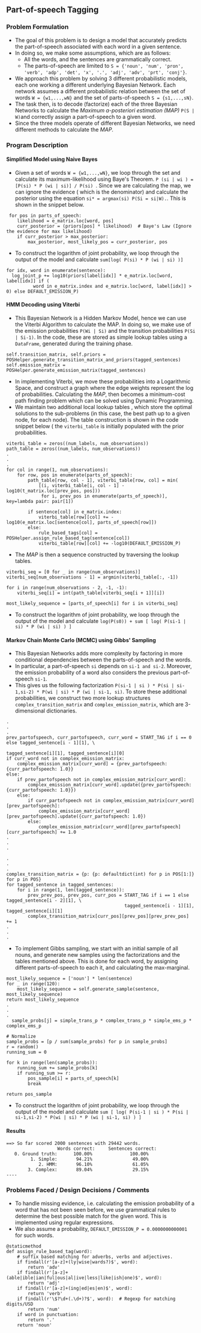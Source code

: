 ## Part-of-speech Tagging

### Problem Formulation

- The goal of this problem is to design a model that accurately predicts the part-of-speech associated with each word in
  a given sentence.
- In doing so, we make some assumptions, which are as follows:
    - All the words, and the sentences are grammatically correct.
    - The parts-of-speech are limited
      to `S = {'noun', 'num', 'pron', 'verb', 'adp', 'det', 'x', '.', 'adj', 'adv', 'prt', 'conj'}`.
- We approach this problem by solving 3 different probabilistic models, each one working a different underlying Bayesian
  Network. Each network assumes a different probabilistic relation between the set of words `W = {w1,...,wN}`
  and the set of parts-of-speech `S = {s1,...,sN}`.
- The task then, is to decode (factorize) each of the three Bayesian Networks to calculate the _Maximum a-posteriori
  estimation (MAP)_ `P(S | W)`and correctly assign a part-of-speech to a given word.
- Since the three models operate of different Bayesian Networks, we need different methods to calculate the _MAP_.

### Program Description

#### Simplified Model using Naive Bayes

- Given a set of words `W = {w1,...,wN}`, we loop through the set and calculate its maximum-likelihood using Baye's
  Theorem. `P (si | wi ) = [P(si) * P (wi | si)] / P(si) `. Since we are calculating the map, we can ignore the
  evidence (
  which is the denominator) and calculate the posterior using the equation `si* = argmax(si) P(Si = si|W).`. This is
  shown in the snippet below.

```
 for pos in parts_of_speech:
    likelihood = e_matrix.loc[word, pos]
    curr_posterior = (priors[pos] * likelihood)  # Baye's Law (Ignore the evidence for max likelihood)
    if curr_posterior > max_posterior:
        max_posterior, most_likely_pos = curr_posterior, pos
```

- To construct the logarithm of joint probability, we loop through the output of the model and
  calculate `sum[log( P(si) * P (wi | si) )]`

```
for idx, word in enumerate(sentence):
  log_joint_p += log10(priors[label[idx]] * e_matrix.loc[word, label[idx]] if (
          word in e_matrix.index and e_matrix.loc[word, label[idx]] > 0) else DEFAULT_EMISSION_P)
```

#### HMM Decoding using Viterbi

- This Bayesian Network is a Hidden Markov Model, hence we can use the Viterbi Algorithm to calculate the MAP. In doing
  so, we make use of the emission probabilities `P(Wi | Si)` and the transition probabilities `P(Si | Si-1)`. In the
  code, these are stored as simple lookup tables using a `DataFrame`, generated during the training phase.

```
self.transition_matrix, self.priors = POSHelper.generate_transition_matrix_and_priors(tagged_sentences)
self.emission_matrix = POSHelper.generate_emission_matrix(tagged_sentences)
```

- In implementing Viterbi, we move these probabilities into a Logarithmic Space, and construct a graph where the edge
  weights represent the log of probabilities. Calculating the _MAP_, then becomes a minimum-cost path finding problem
  which can be solved using Dynamic Programming.
- We maintain two additional local lookup tables , which store the optimal solutions to the sub-problems (in this case,
  the best path up to a given node, for each node). The table construction is shown in the code snippet below (
  the `viterbi_table` is initially populated with the prior probabilities.

```
viterbi_table = zeros((num_labels, num_observations))
path_table = zeros((num_labels, num_observations))
.
.
.
for col in range(1, num_observations):
    for row, pos in enumerate(parts_of_speech):
        path_table[row, col - 1], viterbi_table[row, col] = min(
            [(i, viterbi_table[i, col - 1] - log10(t_matrix.loc[prev_pos, pos]))
             for i, prev_pos in enumerate(parts_of_speech)], key=lambda pair: pair[1])

        if sentence[col] in e_matrix.index:
            viterbi_table[row][col] += -log10(e_matrix.loc[sentence[col], parts_of_speech[row]])
        else:
            rule_based_tags[col] = POSHelper.assign_rule_based_tag(sentence[col])
            viterbi_table[row][col] += -log10(DEFAULT_EMISSION_P)
```

- The _MAP_ is then a sequence constructed by traversing the lookup tables.

```
viterbi_seq = [0 for _ in range(num_observations)]
viterbi_seq[num_observations - 1] = argmin(viterbi_table[:, -1])

for i in range(num_observations - 2, -1, -1):
    viterbi_seq[i] = int(path_table[viterbi_seq[i + 1]][i])

most_likely_sequence = [parts_of_speech[i] for i in viterbi_seq]
```

- To construct the logarithm of joint probability, we loop through the output of the model and
  calculate `log(P(s0)) + sum [ log( P(si-1 | si) * P (wi | si) ) ]`

#### Markov Chain Monte Carlo (MCMC) using Gibbs' Sampling

- This Bayesian Networks adds more complexity by factoring in more conditional dependencies between the parts-of-speech
  and the words.
- In particular, a part-of-speech `si` depends on `si-1 and si-2`. Moreover, the emission probability of a word also
  considers the previous part-of-speech `si-1`.
- This gives us the following factorization `P(si-1 | si ) * P(si | si-1,si-2) * P(wi | si) * P (wi | si-1, si)`. To
  store these additional probabilities, we construct two more lookup structures `complex_transition_matrix`
  and `complex_emission_matrix`, which are 3-dimensional dictionaries.

```
.
.
.
prev_partofspeech, curr_partofspeech, curr_word = START_TAG if i == 0 else tagged_sentence[i - 1][1], \
                                                                  tagged_sentence[i][1], tagged_sentence[i][0]
if curr_word not in complex_emission_matrix:
    complex_emission_matrix[curr_word] = {prev_partofspeech: {curr_partofspeech: 1.0}}
else:
    if prev_partofspeech not in complex_emission_matrix[curr_word]:
        complex_emission_matrix[curr_word].update({prev_partofspeech: {curr_partofspeech: 1.0}})
    else:
        if curr_partofspeech not in complex_emission_matrix[curr_word][prev_partofspeech]:
            complex_emission_matrix[curr_word][prev_partofspeech].update({curr_partofspeech: 1.0})
        else:
            complex_emission_matrix[curr_word][prev_partofspeech][curr_partofspeech] += 1.0
.
.
.                    
```

```
.
.
.
complex_transition_matrix = {p: {p: defaultdict(int) for p in POS[1:]} for p in POS}
for tagged_sentence in tagged_sentences:
    for i in range(1, len(tagged_sentence)):
        prev_prev_pos, prev_pos, curr_pos = START_TAG if i == 1 else tagged_sentence[i - 2][1], \
                                            tagged_sentence[i - 1][1], tagged_sentence[i][1]
        complex_transition_matrix[curr_pos][prev_pos][prev_prev_pos] += 1
.
.
.
```

- To implement Gibbs sampling, we start with an initial sample of all nouns, and generate new samples using the
  factorizations and the tables mentioned above. This is done for each word, by assigning different parts-of-speech to
  each it, and calculating the max-marginal.

```
most_likely_sequence = ['noun'] * len(sentence)
for _ in range(120):
    most_likely_sequence = self.generate_sample(sentence, most_likely_sequence)
return most_likely_sequence
.
.
.
  sample_probs[j] = simple_trans_p * complex_trans_p * simple_ems_p * complex_ems_p
  
# Normalize
sample_probs = [p / sum(sample_probs) for p in sample_probs]
r = random()
running_sum = 0

for k in range(len(sample_probs)):
    running_sum += sample_probs[k]
    if running_sum >= r:
        pos_sample[i] = parts_of_speech[k]
        break

return pos_sample

```

- To construct the logarithm of joint probability, we loop through the output of the model and
  calculate `sum [ log( P(si-1 | si ) * P(si | si-1,si-2) * P(wi | si) * P (wi | si-1, si) ) ]`

#### Results

```
==> So far scored 2000 sentences with 29442 words.
                   Words correct:     Sentences correct: 
   0. Ground truth:      100.00%              100.00%
         1. Simple:       94.21%               49.00%
            2. HMM:       96.10%               61.05%
        3. Complex:       89.04%               29.15%
----

```

### Problems Faced / Design Decisions / Comments

- To handle missing evidence, i.e. calculating the emission probability of a word that has not been seen before, we use
  grammatical rules to determine the best possible match for the given word. This is implemented using regular
  expressions.
- We also assume a probability, `DEFAULT_EMISSION_P = 0.0000000000001` for such words.

```
@staticmethod
def assign_rule_based_tag(word):
    # suffix based matching for adverbs, verbs and adjectives.
    if findall(r'[a-z]+(ly|wise|wards?)$', word):
        return 'adv'
    if findall(r'[a-z]+(able|ible|ian|ful|ous|al|ive|less|like|ish|one)$', word):
        return 'adj'
    if findall(r'[a-z]+(ing|ed|es|en)$', word):
        return 'verb'
    if findall(r'\$?\d+(.\d+)?$', word):  # Regexp for matching digits/USD
        return 'num'
    if word in punctuation:
        return '.'
    return 'noun'
```
